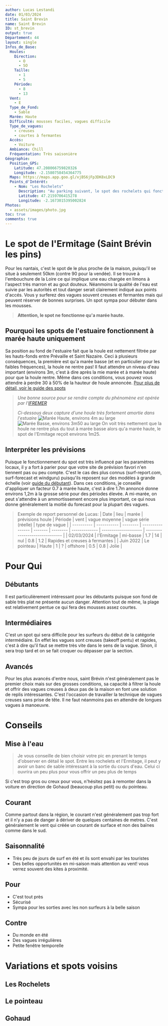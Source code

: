 ```yaml
---
author: Lucas Lestandi
date: 01/03/2024
title: Saint Brevin
name: Saint Brevin
ID: st_brevin
output: true
Département: 44
layout: single
Infos_de_Base:
  Houles:
    Direction:
      - O
      - SO
    Taille:
      - 1
      - 5
    Période:
      - 8
      - 13
  Vent:
    - E
  Type_de_Fond:
    - Sable
  Marée: Haute
  Difficulté: mousses faciles, vagues difficile 
  Type_de_vagues:
    - creuses
    - courtes à fermantes
  Accès:
    - Voiture
  Ambiance: Chill
  Fréquentation: Très saisonière
Géographie:
  Position_GPS:
    Latitude: 47.208066759820326
    Longitude: -2.1580758454364775
  Maps: https://maps.app.goo.gl/xjBS6jFp3DK8xLDC9
  Points_d'Intérêt:
    - Nom: "Les Rochelets"
      Description: "Au parking suivant, le spot des rochelets qui fonctionne sur les mêmes bases"
      Latitude: 47.2159706415278
      Longitude: -2.1673015395002824
Photos:
  - assets/images/photo.jpg
toc: true
comments: true
---
```


# Le spot de l'Ermitage (Saint Brévin les pins)
Pour les nantais, c'est le spot de le plus proche de la maison, puisqu'il se situe à seulement 50km (contre 90 pour la vendée). Il se trouve à l'embouchure de la Loire ce qui implique une eau chargée en limons à l'aspect très marron et au gout douteux. Néanmoins la qualité de l'eau est suivie par les autorités et tout danger serait clairement indiqué aux points d'accés. Vous y surferez des vagues souvent creuses et fermantes mais qui peuvent réserver de bonnes surprises. Un spot sympa pour débuter dans les mousses.

> **Attention, le spot ne fonctionne qu'a marée haute.**

## Pourquoi les spots de l'estuaire fonctionnent à marée haute uniquement
Sa position au fond de l'estuaire fait que la houle est nettement filtrée par les hauts-fonds entre Prévaille et Saint Nazaire. Ceci à plusieurs conséquences, la première est qu'a marée basse (et en particulier pour les faibles fréquences), la houle ne rentre pas! Il faut attendre un niveau d'eau important (environs 3m, c'est à dire après la mie marée et à marée haute) pour que la houle rentre. Même dans ces conditions, vous pouvez vous attendre à perdre 30 à 50% de la hauteur de houle annoncée. [Pour plus de détail, voir le guide des spots](guide_des_spots.html)

> *Une bonne source pour se rendre compte du phénomène est opérée par l'[IFREMER](https://marc.ifremer.fr/resultats/vagues/modeles_atlantique_nord/(typevisu)/map/(zoneid)/7068#appTop)*
>
> *Ci-dessous deux capture d'une houle très fortement amortie dans l'estuaire*
![Marée Haute, environs 4m au large](assets/images/MARC_maree_haute_stBrevin.png)
![Marée Basse, environs 3m50 au large](assets/images/MARC_maree_basse_stBrevin.png)
> On voit très nettement que la houle ne rentre plus du tout à marée basse alors qu'a marée haute, le spot de l'Ermitage reçoit environs 1m25.

## Interpréter les prévisions
Puisque le fonctionnement du spot est très influencé par les paramètres locaux, il y a fort à parier pour que votre site de prévision favori n'en tiennent pas ou peu compte. C'est le cas des plus connus (surf-report.com, surf-forecast et windguru) puisqu'ils reposent sur des modèles à grande échelle (voir [guide du débutant](à/faire)). Dans ces conditions, je conseille d'appliquer un facteur 0.7 à  marée haute, c'est à dire 1.7m annoncé donne environs 1,2m à la grosse série pour des périodes élevée.  A mi-marée, on peut s'attendre à un ammortissement encore plus important, ce qui nous donne généralement la moitié du forecast pour la plupart des vagues.

> Exemple de report personnel de Lucas:
> | Date       | lieu        | marée    | prévisions houle | Période | vent     | vague moyenne | vague série (réelle) | type de vague                  |
> | ---------- | ----------- | -------- | ---------------- | ------- | -------- | ------------- | -------------------- | ------------------------------ |
> | 02/03/2024 | l'Ermitage  | mi-basse | 1.7              | 14      | nul      | 0.8           | 1.2                  | Rapides et creuses à fermantes |
> | Juin 2022  | Le pointeau | Haute    | 1                | ?       | offshore | 0.5           | 0.8                  | Jolie                          |


# Pour Qui
## Débutants
Il est particulièrement intéressant pour les débutants puisque son fond de sable très plat ne présente aucun danger. Attention tout de même, la plage est relativement pentue ce qui fera des mousses assez courtes. 

## Intermédiaires
C'est un spot qui sera difficile pour les surfeurs du début de la catégorie intermédiaire. En effet les vagues sont creuses (takeoff pentu) et rapides, c'est à dire qu'il faut se mettre très vite dans le sens de la vague. Sinon, il sera trop tard et on se fait croquer ou dépasser par la section.
 
## Avancés
Pour les plus avancés d'entre nous, saint Brévin n'est généralement pas le premier choix mais sur des grosses conditions, sa capacité à filtrer la houle et offrir des vagues creuses à deux pas de la maison en font une solution de replis intéressantes. C'est l'occasion de travailler la technique de vagues creuses sans prise de tête. Il ne faut néanmoins pas en attendre de longues vagues à manoeuvre.

# Conseils
## Mise à l'eau

> Je vous conseille de bien choisir votre pic en prenant le temps d'observer en détail le spot. Entre les rochelets et l'Ermitage, il peut y avoir un banc de sable intéressant à la sortie du cours d'eau. Celui ci ouvrira un peu plus pour vous offrir un peu plus de temps

Si c'est trop gros ou creux pour vous, n'hésitez pas à remonter dans la voiture en direction de Gohaud (beaucoup plus petit) ou du pointeau.

## Courant
Comme partout dans la région, le courant n'est généralement pas trop fort et il n'y a pas de danger à dériver de quelques centaines de metres. C'est généralement le vent qui créée un courant de surface et non des baïnes comme dans le sud.

## Saisonnalité
- Très peu de jours de surf en été et ils sont envahi par les touristes
- Des belles opportunités en mi-saison mais attention au vent! vous verrez souvent des kites à proximité.

## Pour
- C'est tout près
- Sécurisé
- Sympa pour les sorties avec les non surfeurs à la belle saison

## Contre
- Du monde en été
- Des vagues irrégulières
- Petite fenêtre temporelle

# Variations et spots voisins
## Les Rochelets

## Le pointeau

## Gohaud